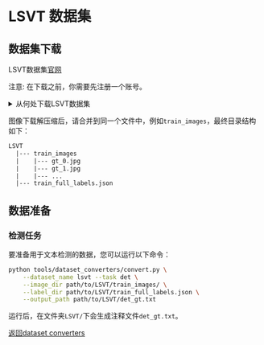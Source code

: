 # LSVT 数据集

## 数据集下载

LSVT数据集[官网](https://rrc.cvc.uab.es/?ch=16)

注意: 在下载之前，你需要先注册一个账号。

<details>
    <summary>从何处下载LSVT数据集</summary>

[下载地址](https://rrc.cvc.uab.es/?ch=16&com=downloads)

图像需要下载`train_full_images_0.tar.gz`和`train_full_images_1.tar.gz`两个压缩文件，注释需要下载`train_full_labels.json`文件。

</details>

图像下载解压缩后，请合并到同一个文件中，例如`train_images`，最终目录结构如下：
```txt
LSVT
  |--- train_images
  |    |--- gt_0.jpg
  |    |--- gt_1.jpg
  |    |--- ...
  |--- train_full_labels.json
```

## 数据准备

### 检测任务

要准备用于文本检测的数据，您可以运行以下命令：

```bash
python tools/dataset_converters/convert.py \
    --dataset_name lsvt --task det \
    --image_dir path/to/LSVT/train_images/ \
    --label_dir path/to/LSVT/train_full_labels.json \
    --output_path path/to/LSVT/det_gt.txt
```

运行后，在文件夹`LSVT/`下会生成注释文件`det_gt.txt`。

[返回dataset converters](converters.md)
